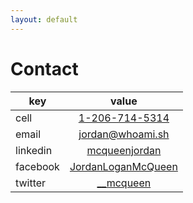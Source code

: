 ```yaml
---
layout: default
---
```


# [](#header-1)Contact

| key           | value                      |
| ------------- |:--------------------------:|
| cell          | [1-206-714-5314][phone]    |
| email         | [jordan@whoami.sh][email]      |
| linkedin      | [mcqueenjordan][linkedin]  |
| facebook      | [JordanLoganMcQueen][fb]   |
| twitter       | [__mcqueen][twitter]       |


[phone]: tel:12067145314
[email]: mailto:dojo3@uw.edu
[linkedin]: https://www.linkedin.com/in/mcqueenjordan/
[fb]: https://www.facebook.com/JordanLoganMcQueen
[twitter]: https://twitter.com/__mcqueen

